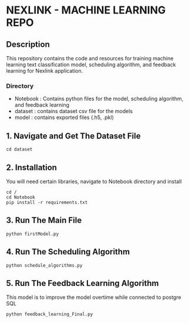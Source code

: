 # NEXLINK - MACHINE LEARNING REPO

## Description
This repository contains the code and resources for training machine learning text classification model, scheduling algorithm, and feedback learning for Nexlink application. 

### Directory
- Notebook : Contains python files for the model, scheduling algorithm, and feedback learning
- dataset : contains dataset csv file for the models
- model : contains exported files (.h5, .pkl)

## 1. Navigate and Get The Dataset File

```
cd dataset
```

## 2. Installation
You will need certain libraries, navigate to Notebook directory and install

```
cd /
cd Notebook
pip install -r requirements.txt
```

## 3. Run The Main File

```
python firstModel.py
```

## 4. Run The Scheduling Algorithm

```
python schedule_algorithms.py
```

## 5. Run The Feedback Learning Algorithm
This model is to improve the model overtime while connected to postgre SQL

```
python feedback_learning_Final.py
```


